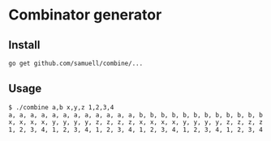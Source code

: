 Combinator generator
====================

Install
-------

```bash
go get github.com/samuell/combine/...
```

Usage
-----

```bash
$ ./combine a,b x,y,z 1,2,3,4
a, a, a, a, a, a, a, a, a, a, a, a, b, b, b, b, b, b, b, b, b, b, b, b
x, x, x, x, y, y, y, y, z, z, z, z, x, x, x, x, y, y, y, y, z, z, z, z
1, 2, 3, 4, 1, 2, 3, 4, 1, 2, 3, 4, 1, 2, 3, 4, 1, 2, 3, 4, 1, 2, 3, 4
```
